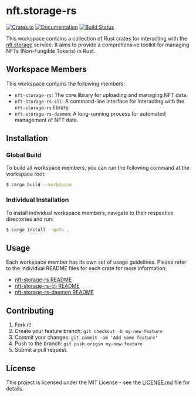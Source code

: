 # nft.storage-rs

[![Crates.io](https://img.shields.io/crates/v/nft.storage-rs.svg)](https://crates.io/crates/nft.storage-rs)
[![Documentation](https://docs.rs/nft.storage-rs/badge.svg)](https://docs.rs/nft.storage-rs)
[![Build Status](https://github.com/noplan-inc/nft.storage-rs/actions/workflows/on-pull-request.yml/badge.svg)](https://github.com/noplan-inc/nft.storage-rs/actions)

This workspace contains a collection of Rust crates for interacting with the [nft.storage](https://nft.storage/) service. It aims to provide a comprehensive toolkit for managing NFTs (Non-Fungible Tokens) in Rust.

## Workspace Members

This workspace contains the following members:

- `nft-storage-rs`: The core library for uploading and managing NFT data.
- `nft-storage-rs-cli`: A command-line interface for interacting with the `nft-storage-rs` library.
- `nft-storage-rs-daemon`: A long-running process for automated management of NFT data.

## Installation

### Global Build

To build all workspace members, you can run the following command at the workspace root:

```bash
$ cargo build --workspace
```

### Individual Installation

To install individual workspace members, navigate to their respective directories and run:

```bash
$ cargo install --path .
```

## Usage

Each workspace member has its own set of usage guidelines. Please refer to the individual README files for each crate for more information:

- [nft-storage-rs README](nft-storage-rs/README.md)
- [nft-storage-rs-cli README](nft-storage-rs-cli/README.md)
- [nft-storage-rs-daemon README](nft-storage-rs-daemon/README.md)

## Contributing

1. Fork it!
2. Create your feature branch: `git checkout -b my-new-feature`
3. Commit your changes: `git commit -am 'Add some feature'`
4. Push to the branch: `git push origin my-new-feature`
5. Submit a pull request.

## License

This project is licensed under the MIT License - see the [LICENSE.md](LICENSE.md) file for details.
